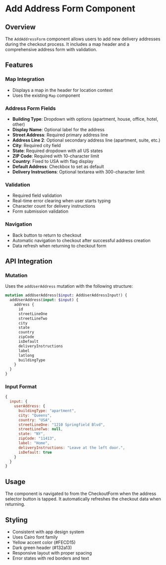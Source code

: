 # Add Address Form Component

## Overview
The `AddAddressForm` component allows users to add new delivery addresses during the checkout process. It includes a map header and a comprehensive address form with validation.

## Features

### Map Integration
- Displays a map in the header for location context
- Uses the existing `Map` component

### Address Form Fields
- **Building Type**: Dropdown with options (apartment, house, office, hotel, other)
- **Display Name**: Optional label for the address
- **Street Address**: Required primary address line
- **Address Line 2**: Optional secondary address line (apartment, suite, etc.)
- **City**: Required city field
- **State**: Required dropdown with all US states
- **ZIP Code**: Required with 10-character limit
- **Country**: Fixed to USA with flag display
- **Default Address**: Checkbox to set as default
- **Delivery Instructions**: Optional textarea with 300-character limit

### Validation
- Required field validation
- Real-time error clearing when user starts typing
- Character count for delivery instructions
- Form submission validation

### Navigation
- Back button to return to checkout
- Automatic navigation to checkout after successful address creation
- Data refresh when returning to checkout form

## API Integration

### Mutation
Uses the `addUserAddress` mutation with the following structure:
```graphql
mutation addUserAddress($input: AddUserAddressInput!) {
  addUserAddress(input: $input) {
    address {
      id
      streetLineOne
      streetLineTwo
      city
      state
      country
      zipCode
      isDefault
      deliveryInstructions
      label
      latlong
      buildingType
    }
  }
}
```

### Input Format
```javascript
{
  input: {
    userAddress: {
      buildingType: "apartment",
      city: "Queens",
      country: "USA",
      streetLineOne: "1210 Springfield Blvd",
      streetLineTwo: null,
      state: "NY",
      zipCode: "11413",
      label: "Home",
      deliveryInstructions: "Leave at the left door.",
      isDefault: true
    }
  }
}
```

## Usage
The component is navigated to from the CheckoutForm when the address selector button is tapped. It automatically refreshes the checkout data when returning.

## Styling
- Consistent with app design system
- Uses Cairo font family
- Yellow accent color (#FECD15)
- Dark green header (#132a13)
- Responsive layout with proper spacing
- Error states with red borders and text
